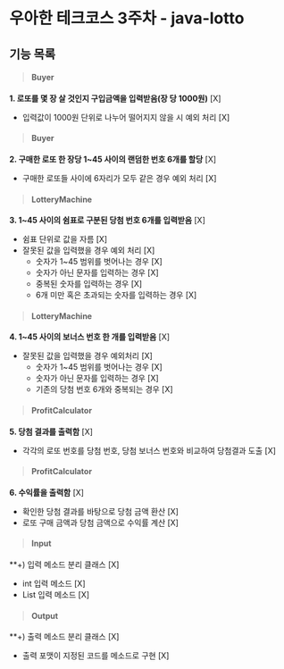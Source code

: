 # 우아한 테크코스 3주차 - java-lotto

## 기능 목록

>#### Buyer
**1. 로또를 몇 장 살 것인지 구입금액을 입력받음(장 당 1000원)** [X]
- 입력값이 1000원 단위로 나누어 떨어지지 않을 시 예외 처리 [X]

>#### Buyer
**2. 구매한 로또 한 장당 1~45 사이의 랜덤한 번호 6개를 할당** [X]
- 구매한 로또들 사이에 6자리가 모두 같은 경우 예외 처리 [X]

>#### LotteryMachine
**3. 1~45 사이의 쉼표로 구분된 당첨 번호 6개를 입력받음** [X]
- 쉼표 단위로 값을 자름 [X]
- 잘못된 값을 입력했을 경우 예외 처리 [X]
    * 숫자가 1~45 범위를 벗어나는 경우 [X]
    * 숫자가 아닌 문자를 입력하는 경우 [X]
    * 중복된 숫자를 입력하는 경우 [X]
    * 6개 미만 혹은 초과되는 숫자를 입력하는 경우 [X]

>#### LotteryMachine
**4. 1~45 사이의 보너스 번호 한 개를 입력받음** [X]
- 잘못된 값을 입력했을 경우 예외처리 [X]
    * 숫자가 1~45 범위를 벗어나는 경우 [X]
    * 숫자가 아닌 문자를 입력하는 경우 [X]
    * 기존의 당첨 번호 6개와 중복되는 경우 [X]

>#### ProfitCalculator
**5. 당첨 결과를 출력함** [X]
- 각각의 로또 번호를 당첨 번호, 당첨 보너스 번호와 비교하여 당첨결과 도출 [X]

>#### ProfitCalculator
**6. 수익률을 출력함** [X]
- 확인한 당첨 결과를 바탕으로 당첨 금액 환산 [X]
- 로또 구매 금액과 당첨 금액으로 수익률 계산 [X]

>#### Input
**+) 입력 메소드 분리 클래스 [X]
- int 입력 메소드 [X]
- List<Integer> 입력 메소드 [X]

>#### Output
**+) 출력 메소드 분리 클래스 [X]
- 출력 포맷이 지정된 코드를 메소드로 구현 [X]